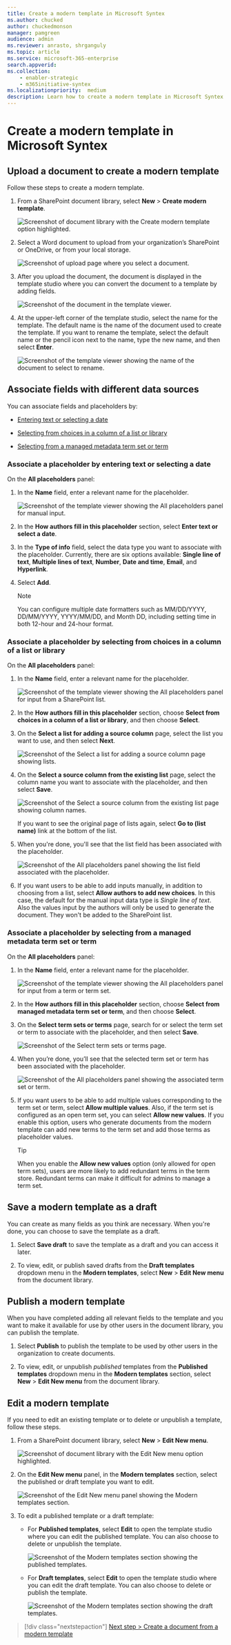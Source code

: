 ```yaml
---
title: Create a modern template in Microsoft Syntex
ms.author: chucked
author: chuckedmonson
manager: pamgreen
audience: admin
ms.reviewer: anrasto, shrganguly
ms.topic: article
ms.service: microsoft-365-enterprise
search.appverid:
ms.collection:
    - enabler-strategic
    - m365initiative-syntex
ms.localizationpriority:  medium
description: Learn how to create a modern template in Microsoft Syntex.
---
```


# Create a modern template in Microsoft Syntex

## Upload a document to create a modern template

Follow these steps to create a modern template.

1. From a SharePoint document library, select **New** > **Create modern template**.

   ![Screenshot of document library with the Create modern template option highlighted.](../media/content-understanding/content-assembly-create-template-1.png)

2. Select a Word document to upload from your organization’s SharePoint or OneDrive, or from your local storage.

   ![Screenshot of upload page where you select a document.](../media/content-understanding/content-assembly-pick-a-file.png)

3. After you upload the document, the document is displayed in the template studio where you can convert the document to a template by adding fields.

   ![Screenshot of the document in the template viewer.](../media/content-understanding/content-assembly-create-template-3.png)

4. At the upper-left corner of the template studio, select the name for the template. The default name is the name of the document used to create the template. If you want to rename the template, select the default name or the pencil icon next to the name, type the new name, and then select **Enter**.

   ![Screenshot of the template viewer showing the name of the document to select to rename.](../media/content-understanding/content-assembly-create-template-3a.png)

<!---
5. Create placeholders for all dynamic text in the document that users might want to change from one document to another. For example, you might want to create a placeholder for input such as company name, client name, address, phone number, or date.

    To create a placeholder, select the text (such as the date). The **All placeholders** panel will open, where you'll give the placeholder a relevant name and choose the type of input you want to associate with the placeholder.
 
   ![Screenshot of the template viewer showing a field highlighted and the All placeholders panel.](../media/content-understanding/content-assembly-create-template-4b.png)

   Currently, there are three ways for users to fill in a placeholder:

   - [Enter text or select a date](#associate-a-placeholder-by-entering-text-or-selecting-a-date)
   - [Select from choices in a column of a list or library](#associate-a-placeholder-by-selecting-from-choices-in-a-column-of-a-list-or-library)
   - [Select from managed metadata term set or term](#associate-a-placeholder-by-selecting-from-managed-metadata-term-set-or-term)

   > [!NOTE]
   > You can create placeholders for text, and also placeholders for text within cells in a table. However, images, smart art, complete tables, and bulleted lists are currently not supported.   
--->

## Associate fields with different data sources

You can associate fields and placeholders by:

- [Entering text or selecting a date](#associate-a-placeholder-by-entering-text-or-selecting-a-date)

- [Selecting from choices in a column of a list or library](#associate-a-placeholder-by-selecting-from-choices-in-a-column-of-a-list-or-library)

- [Selecting from a managed metadata term set or term](#associate-a-placeholder-by-selecting-from-a-managed-metadata-term-set-or-term)

### Associate a placeholder by entering text or selecting a date

On the **All placeholders** panel:

1. In the **Name** field, enter a relevant name for the placeholder.

   ![Screenshot of the template viewer showing the All placeholders panel for manual input.](../media/content-understanding/content-assembly-create-template-5a.png)

2. In the **How authors fill in this placeholder** section, select **Enter text or select a date**.

3. In the **Type of info** field, select the data type you want to associate with the placeholder. Currently, there are six options available: **Single line of text**, **Multiple lines of text**, **Number**, **Date and time**, **Email**, and **Hyperlink**.

4. Select **Add**.

   > [!NOTE]
   > You can configure multiple date formatters such as MM/DD/YYYY, DD/MM/YYYY, YYYY/MM/DD, and Month DD, including setting time in both 12-hour and 24-hour format. 

### Associate a placeholder by selecting from choices in a column of a list or library

On the **All placeholders** panel:

1. In the **Name** field, enter a relevant name for the placeholder.

   ![Screenshot of the template viewer showing the All placeholders panel for input from a SharePoint list.](../media/content-understanding/content-assembly-create-template-6a.png)

2. In the **How authors fill in this placeholder** section, choose **Select from choices in a column of a list or library**, and then choose **Select**.

3. On the **Select a list for adding a source column** page, select the list you want to use, and then select **Next**.

   ![Screenshot of the Select a list for adding a source column page showing lists.](../media/content-understanding/content-assembly-create-template-7.png)

4. On the **Select a source column from the existing list** page, select the column name you want to associate with the placeholder, and then select **Save**.

   ![Screenshot of the Select a source column from the existing list page showing column names.](../media/content-understanding/content-assembly-create-template-8.png)

    If you want to see the original page of lists again, select **Go to (list name)** link at the bottom of the list.

5. When you're done, you'll see that the list field has been associated with the placeholder.

   ![Screenshot of the All placeholders panel showing the list field associated with the placeholder.](../media/content-understanding/content-assembly-create-template-9.png)

6. If you want users to be able to add inputs manually, in addition to choosing from a list, select **Allow authors to add new choices**. In this case, the default for the manual input data type is *Single line of text*. Also the values input by the authors will only be used to generate the document. They won't be added to the SharePoint list.

### Associate a placeholder by selecting from a managed metadata term set or term

On the **All placeholders** panel:

1. In the **Name** field, enter a relevant name for the placeholder.

   ![Screenshot of the template viewer showing the All placeholders panel for input from a term or term set.](../media/content-understanding/content-assembly-create-template-term.png)

2. In the **How authors fill in this placeholder** section, choose **Select from managed metadata term set or term**, and then choose **Select**.

3. On the **Select term sets or terms** page, search for or select the term set or term to associate with the placeholder, and then select **Save**.

   ![Screenshot of the Select term sets or terms page.](../media/content-understanding/content-assembly-select-term.png)

4. When you’re done, you’ll see that the selected term set or term has been associated with the placeholder. 

   ![Screenshot of the All placeholders panel showing the associated term set or term.](../media/content-understanding/content-assembly-associated-term.png)

5. If you want users to be able to add multiple values corresponding to the term set or term, select **Allow multiple values**. Also, if the term set is configured as an open term set, you can select **Allow new values**. If you enable this option, users who generate documents from the modern template can add new terms to the term set and add those terms as placeholder values.

   > [!TIP]
   > When you enable the **Allow new values** option (only allowed for open term sets), users are more likely to add redundant terms in the term store. Redundant terms can make it difficult for admins to manage a term set.

## Save a modern template as a draft

You can create as many fields as you think are necessary. When you're done, you can choose to save the template as a draft.

1. Select **Save draft** to save the template as a draft and you can access it later.

2. To view, edit, or publish saved drafts from the **Draft templates** dropdown menu in the **Modern templates**, select **New** > **Edit New menu** from the document library.

## Publish a modern template

When you have completed adding all relevant fields to the template and you want to make it available for use by other users in the document library, you can publish the template.

1. Select **Publish** to publish the template to be used by other users in the organization to create documents.

2. To view, edit, or unpublish *published* templates from the **Published templates** dropdown menu in the **Modern templates** section, select **New** > **Edit New menu** from the document library. 

## Edit a modern template

If you need to edit an existing template or to delete or unpublish a template, follow these steps.

1. From a SharePoint document library, select **New** > **Edit New menu**.

   ![Screenshot of document library with the Edit New menu option highlighted.](../media/content-understanding/content-assembly-edit-template-1.png)

2. On the **Edit New menu** panel, in the **Modern templates** section, select the published or draft template you want to edit.

   ![Screenshot of the Edit New menu panel showing the Modern templates section.](../media/content-understanding/content-assembly-edit-template-2.png)

3. To edit a published template or a draft template:

   - For **Published templates**, select **Edit** to open the template studio where you can edit the published template. You can also choose to delete or unpublish the template.

      ![Screenshot of the Modern templates section showing the published templates.](../media/content-understanding/content-assembly-edit-published.png)

   - For **Draft templates**, select **Edit** to open the template studio where you can edit the draft template. You can also choose to delete or publish the template.

      ![Screenshot of the Modern templates section showing the draft templates.](../media/content-understanding/content-assembly-edit-draft.png)

> [!div class="nextstepaction"]
> [Next step > Create a document from a modern template](content-assembly-create-document.md)